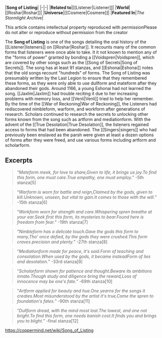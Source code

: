 |**Song of Listing**|
|-|-|
|**Related to**|[[Listener\|Listener]]|
|**World**|[[Roshar\|Roshar]]|
|**Universe**|[[Cosmere\|Cosmere]]|
|**Featured In**|*The Stormlight Archive*|

This article contains intellectual property reproduced with permissionPlease do not alter or reproduce without permission from the creator

The **Song of Listing** is one of the songs detailing the oral history of the [[Listener\|listeners]] on [[Roshar\|Roshar]]. It recounts many of the common forms that listeners were once able to take. It it not known to mention any of the "forms of power" granted by bonding a [[Voidspren\|Voidspren]], which are covered by other songs such as the [[Song of Secrets\|Song of Secrets]]. The song has at least 91 stanzas, and [[Eshonai\|Eshonai]] notes that the old songs recount "hundreds" of forms.
The Song of Listing was presumably written by the Last Legion to ensure that they remembered these forms, as they were only able to use dullform and mateform after they abandoned their gods.
Around 1166, a young Eshonai had not learned the song. [[Jaxlim\|Jaxlim]] had trouble reciting it due to her increasing problems with memory loss, and [[Venli\|Venli]] tried to help her remember.
By the time of the [[War of Reckoning\|War of Reckoning]], the Listeners had rediscovered nimbleform, warform, and workform after generations of research. Scholars continued to research the secrets to unlocking other forms known from the song such as artform and mediationform. With the advent of the [[True Desolation\|True Desolation]], the listeners regained access to forms that had been abandoned. The [[Singers\|singers]] who had previously been enslaved as the parsh were given at least a dozen options of forms after they were freed, and use various forms including artform and scholarform.

## Excerpts

>“*Mateform meek, for love to share,Given to life, it brings us joy.To find this form, one must care.True empathy, one must employ.*”
\-5th stanza[5]

>“*Warform is worn for battle and reign,Claimed by the gods, given to kill.Unknown, unseen, but vital to gain.It comes to those with the will.*”
\-15th stanza[6]

>“*Workform worn for strength and care.Whispering spren breathe at your ear.Seek first this form, its mysteries to bear.Found here is freedom from fear.*”
\-19th stanza[7]

>“*Nimbleform has a delicate touch.Gave the gods this form to many,Tho' once defied, by the gods they were crushed.This form craves precision and plenty.*”
\-27th stanza[8]

>“*Mediationform made for peace, it's said.Form of teaching and consolation.When used by the gods, it became insteadForm of lies and desolation.*”
\-33rd stanza[9]

>“*Scholarform shown for patience and thought.Beware its ambitions innate.Though study and diligence bring the reward,Loss of innocence may be one's fate.*”
\-69th stanza[10]

>“*Artform applied for beauty and hue.One yearns for the songs it creates.Most misunderstood by the artist it's true,Come the spren to foundation's fates.*”
\-90th stanza[11]

>“*Dullform dread, with the mind most lost.The lowest, and one not bright.To find this form, one needs banish cost.It finds you and brings you to blight.*”
\-final stanza[12]




https://coppermind.net/wiki/Song_of_Listing